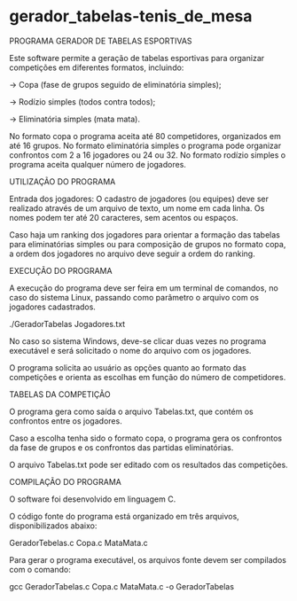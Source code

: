 # gerador_tabelas-tenis_de_mesa

PROGRAMA GERADOR DE TABELAS ESPORTIVAS

Este software permite a geração de tabelas esportivas para organizar competições em diferentes formatos, incluindo:

-> Copa (fase de grupos seguido de eliminatória simples);

-> Rodízio simples (todos contra todos);

-> Eliminatória simples (mata mata).

No formato copa o programa aceita até 80 competidores, organizados em até 16 grupos. No formato eliminatória simples o programa pode organizar confrontos com 2 a 16 jogadores ou 24 ou 32. No formato rodízio simples o programa aceita qualquer número de jogadores.

UTILIZAÇÃO DO PROGRAMA

Entrada dos jogadores:
O cadastro de jogadores (ou equipes) deve ser realizado através de um arquivo de texto, um nome em cada linha. Os nomes podem ter até 20 caracteres, sem acentos ou espaços.

Caso haja um ranking dos jogadores para orientar a formação das tabelas para eliminatórias simples ou para composição de grupos no formato copa, a ordem dos jogadores no arquivo deve seguir a ordem do ranking.

EXECUÇÃO DO PROGRAMA

A execução do programa deve ser feira em um terminal de comandos, no caso do sistema Linux, passando como parâmetro o arquivo com os jogadores cadastrados.

./GeradorTabelas Jogadores.txt

No caso so sistema Windows, deve-se clicar duas vezes no programa executável e será solicitado o nome do arquivo com os jogadores.

O programa solicita ao usuário as opções quanto ao formato das competições e orienta as escolhas em função do número de competidores.

TABELAS DA COMPETIÇÃO

O programa gera como saída o arquivo Tabelas.txt, que contém os confrontos entre os jogadores.

Caso a escolha tenha sido o formato copa, o programa gera os confrontos da fase de grupos e os confrontos das partidas eliminatórias.

O arquivo Tabelas.txt pode ser editado com os resultados das competições.

COMPILAÇÃO DO PROGRAMA

O software foi desenvolvido em linguagem C.

O código fonte do programa está organizado em três arquivos, disponibilizados abaixo:

GeradorTebelas.c
Copa.c
MataMata.c

Para gerar o programa executável, os arquivos fonte devem ser compilados com o comando:

gcc GeradorTabelas.c Copa.c MataMata.c -o GeradorTabelas


